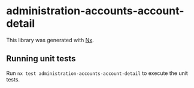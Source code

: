 # administration-accounts-account-detail

This library was generated with [Nx](https://nx.dev).

## Running unit tests

Run `nx test administration-accounts-account-detail` to execute the unit tests.
